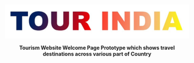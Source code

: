 <div align="center">
	<img src="./pictures/tour-india.jpg">
	<p>
		<b>Tourism Website Welcome Page Prototype which shows travel destinations across various part of Country</b>
	</p>
	<br>
	<br>
	<br>
</div>
